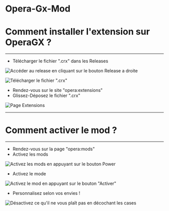 # Opera-Gx-Mod
# Comment installer l'extension sur OperaGX ? 
***
- Télécharger le fichier ".crx" dans les Releases 

![Accéder au release en cliquant sur le bouton Release a droite](https://media.discordapp.net/attachments/1064539557728620574/1075376487261286410/image.png)

![Télécharger le fichier ".crx"](https://media.discordapp.net/attachments/1064539557728620574/1075376745202593792/image.png?width=1440&height=207)

- Rendez-vous sur le site "opera:extensions"
- Glissez-Déposez le fichier ".crx" 

![Page Extensions](https://cdn.discordapp.com/attachments/654339907757670444/1075388635597258884/image.png)

***

# Comment activer le mod ? 
***
- Rendez-vous sur la page "opera:mods"
- Activez les mods 

![Activez les mods en appuyant sur le bouton Power](https://cdn.discordapp.com/attachments/654339907757670444/1075388955396145252/image.png)

- Activez le mode 

![Activez le mod en appuyant sur le bouton "Activer"](https://cdn.discordapp.com/attachments/654339907757670444/1075389105346707466/image.png)

- Personnalisez selon vos envies ! 

![Désactivez ce qu'il ne vous plaît pas en décochant les cases](https://cdn.discordapp.com/attachments/654339907757670444/1075389211051561000/image.png)
